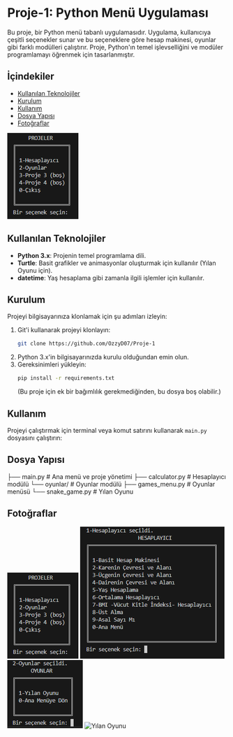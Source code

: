 # Proje-1: Python Menü Uygulaması

Bu proje, bir Python menü tabanlı uygulamasıdır. Uygulama, kullanıcıya çeşitli seçenekler sunar ve bu seçeneklere göre hesap makinesi, oyunlar gibi farklı modülleri çalıştırır. Proje, Python'ın temel işlevselliğini ve modüler programlamayı öğrenmek için tasarlanmıştır.

## İçindekiler
- [Kullanılan Teknolojiler](#kullanılan-teknolojiler)
- [Kurulum](#kurulum)
- [Kullanım](#kullanım)
- [Dosya Yapısı](#dosya-yapısı)
- [Fotoğraflar](#fotoğraflar)

![Example Photo](assets/AnaMenu.png)

## Kullanılan Teknolojiler

- **Python 3.x**: Projenin temel programlama dili.
- **Turtle**: Basit grafikler ve animasyonlar oluşturmak için kullanılır (Yılan Oyunu için).
- **datetime**: Yaş hesaplama gibi zamanla ilgili işlemler için kullanılır.

## Kurulum

Projeyi bilgisayarınıza klonlamak için şu adımları izleyin:

1. Git'i kullanarak projeyi klonlayın:
    ```bash
    git clone https://github.com/OzzyD07/Proje-1
    ```
2. Python 3.x'in bilgisayarınızda kurulu olduğundan emin olun.
3. Gereksinimleri yükleyin:
    ```bash
    pip install -r requirements.txt
    ```
   (Bu proje için ek bir bağımlılık gerekmediğinden, bu dosya boş olabilir.)

## Kullanım

Projeyi çalıştırmak için terminal veya komut satırını kullanarak `main.py` dosyasını çalıştırın:

## Dosya Yapısı
├── main.py              # Ana menü ve proje yönetimi
├── calculator.py        # Hesaplayıcı modülü
└── oyunlar/             # Oyunlar modülü
    ├── games_menu.py    # Oyunlar menüsü
    └── snake_game.py    # Yılan Oyunu

## Fotoğraflar
![Ana Menu](assets/AnaMenu.png)
![Hesaplayıcı Menu](assets/HesaplayıcıMenu.png)
![Oyunlar Menu](assets/OyunlarMenu.png)
![Yılan Oyunu](assets/YılanOyunu.png)